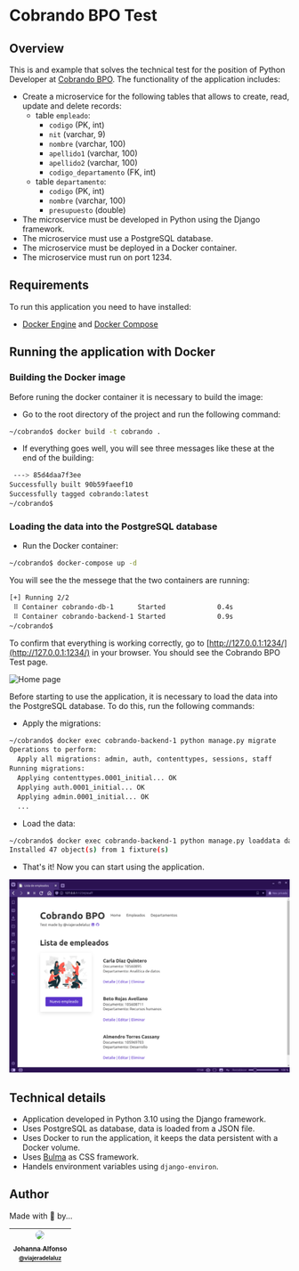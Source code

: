 # Cobrando BPO Test

## Overview

This is and example that solves the technical test for the position of Python Developer at [Cobrando BPO](https://www.cobrando.com.co). The functionality of the application includes:

- Create a microservice for the following tables that allows to create, read, update and delete records:
  - table `empleado`:
    - `codigo` (PK, int)
    - `nit` (varchar, 9)
    - `nombre` (varchar, 100)
    - `apellido1` (varchar, 100)
    - `apellido2` (varchar, 100)
    - `codigo_departamento` (FK, int)
  - table `departamento`:
    - `codigo` (PK, int)
    - `nombre` (varchar, 100)
    - `presupuesto` (double)
- The microservice must be developed in Python using the Django framework.
- The microservice must use a PostgreSQL database.
- The microservice must be deployed in a Docker container.
- The microservice must run on port 1234.

## Requirements

To run this application you need to have installed:

- [Docker Engine](https://docs.docker.com/install/) and [Docker Compose](https://docs.docker.com/compose/install/)

## Running the application with Docker

### Building the Docker image

Before runing the docker container it is necessary to build the image:

- Go to the root directory of the project and run the following command:

```bash
~/cobrando$ docker build -t cobrando .
```

- If everything goes well, you will see three messages like these at the end of the building:

```bash
 ---> 85d4daa7f3ee
Successfully built 90b59faeef10
Successfully tagged cobrando:latest
~/cobrando$
```

### Loading the data into the PostgreSQL database

- Run the Docker container:

```bash
~/cobrando$ docker-compose up -d
```

You will see the the messege that the two containers are running:

```bash
[+] Running 2/2
 ⠿ Container cobrando-db-1      Started             0.4s
 ⠿ Container cobrando-backend-1 Started             0.9s
~/cobrando$
```

To confirm that everything is working correctly, go to [http://127.0.0.1:1234/](http://127.0.0.1:1234/) in your browser. You should see the Cobrando BPO Test page.

![Home page](/docs/home.png)

Before starting to use the application, it is necessary to load the data into the PostgreSQL database. To do this, run the following commands:

- Apply the migrations:

```bash
~/cobrando$ docker exec cobrando-backend-1 python manage.py migrate
Operations to perform:
  Apply all migrations: admin, auth, contenttypes, sessions, staff
Running migrations:
  Applying contenttypes.0001_initial... OK
  Applying auth.0001_initial... OK
  Applying admin.0001_initial... OK
  ...
```

- Load the data:

```bash
~/cobrando$ docker exec cobrando-backend-1 python manage.py loaddata data.json
Installed 47 object(s) from 1 fixture(s)
```

- That's it! Now you can start using the application.

![Employees](./docs/employees.png)

## Technical details

- Application developed in Python 3.10 using the Django framework.
- Uses PostgreSQL as database, data is loaded from a JSON file.
- Uses Docker to run the application, it keeps the data persistent with a Docker volume.
- Uses [Bulma](https://bulma.io) as CSS framework.
- Handels environment variables using `django-environ`.

## Author

Made with 💟 by...

| [<img src="https://avatars.githubusercontent.com/u/87556519" width="110" style="border-radius: 50%"><br><sub>Johanna Alfonso<br><sup>@viajeradelaluz](https://github.com/viajeradelaluz) |
| :--------------------------------------------------------------------------------------------------------------------------------------------------------------------------------------: |
